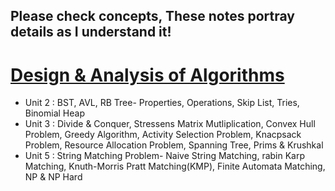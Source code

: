 ## Please check concepts, These notes portray details as I understand it!

# [Design & Analysis of Algorithms](https://github.com/IronicDeGawd/Short-Notes-CS/tree/e967e4f693a564d333af3a152144230905ef5e04/Design%20%26%20Analysis%20of%20Algorithms)
- Unit 2 : BST, AVL, RB Tree- Properties, Operations, Skip List, Tries, Binomial Heap
- Unit 3 : Divide & Conquer, Stressens Matrix Mutliplication, Convex Hull Problem, Greedy Algorithm, Activity Selection Problem, Knacpsack Problem, Resource Allocation Problem, Spanning Tree, Prims & Krushkal
- Unit 5 : String Matching Problem- Naive String Matching, rabin Karp Matching, Knuth-Morris Pratt Matching(KMP), Finite Automata Matching, NP & NP Hard 
